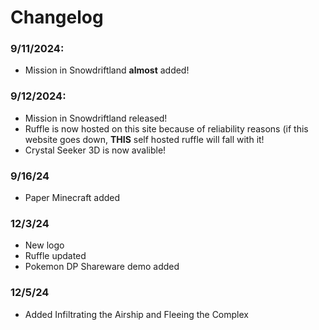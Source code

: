 # Changelog

### 9/11/2024:
- Mission in Snowdriftland **almost** added!
### 9/12/2024:
- Mission in Snowdriftland released!
- Ruffle is now hosted on this site because of reliability reasons (if this website goes down, **THIS** self hosted ruffle will fall with it!
- Crystal Seeker 3D is now avalible!
### 9/16/24
- Paper Minecraft added
### 12/3/24
- New logo
- Ruffle updated
- Pokemon DP Shareware demo added
### 12/5/24
- Added Infiltrating the Airship and Fleeing the Complex

